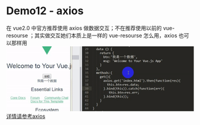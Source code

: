 # Demo12 - axios
在 vue2.0 中官方推荐使用 axios 做数据交互；不在推荐使用以前的 vue-resourse ；其实做交互她们本质上是一样的 vue-resourse 怎么用，axios 也可以那样用  
![axios](../img/axios.gif)  
[详情请参考axios](https://github.com/axios/axios)